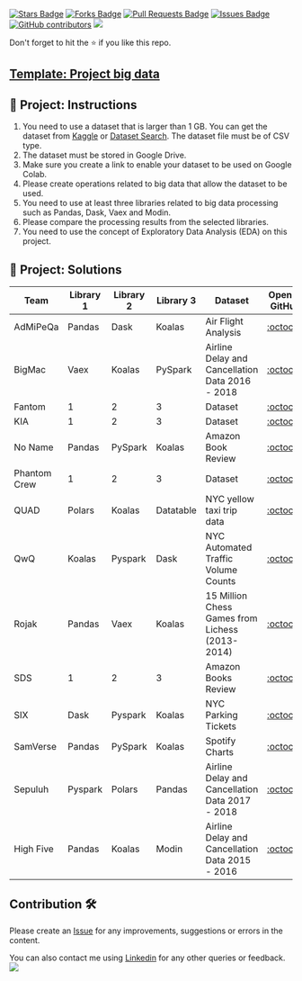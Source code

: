 <a href="https://github.com/drshahizan/Python-big-data/stargazers"><img src="https://img.shields.io/github/stars/drshahizan/Python-big-data" alt="Stars Badge"/></a>
<a href="https://github.com/drshahizan/Python-big-data/network/members"><img src="https://img.shields.io/github/forks/drshahizan/Python-big-data" alt="Forks Badge"/></a>
<a href="https://github.com/drshahizan/Python-big-data/pulls"><img src="https://img.shields.io/github/issues-pr/drshahizan/Python-big-data" alt="Pull Requests Badge"/></a>
<a href="https://github.com/drshahizan/Python-big-data/issues"><img src="https://img.shields.io/github/issues/drshahizan/Python-big-data" alt="Issues Badge"/></a>
<a href="https://github.com/drshahizan/Python-big-data/graphs/contributors"><img alt="GitHub contributors" src="https://img.shields.io/github/contributors/drshahizan/Python-big-data?color=2b9348"></a>
![](https://visitor-badge.glitch.me/badge?page_id=drshahizan/Python-big-data)

Don't forget to hit the :star: if you like this repo.

## [Template: Project big data](https://github.com/drshahizan/Python-big-data/blob/main/Project/Project_big_data.ipynb)

## 🚀 Project: Instructions

1. You need to use a dataset that is larger than 1 GB. You can get the dataset from [Kaggle](https://www.kaggle.com/datasets) or [Dataset Search](https://datasetsearch.research.google.com/). The dataset file must be of CSV type.
2. The dataset must be stored in Google Drive.
3. Make sure you create a link to enable your dataset to be used on Google Colab.
4. Please create operations related to big data that allow the dataset to be used.
5. You need to use at least three libraries related to big data processing such as Pandas, Dask, Vaex and Modin.
6. Please compare the processing results from the selected libraries.
7. You need to use the concept of Exploratory Data Analysis (EDA) on this project.

## 🌟 Project: Solutions

| Team | Library 1 | Library 2 | Library 3 | Dataset |  Open in GitHub |
| ----- | ----- | ------ | ------ |  ------ | :------: | 
| AdMiPeQa | Pandas | Dask | Koalas | Air Flight Analysis | [:octocat:](https://github.com/drshahizan/Python-big-data/tree/main/Project/AdMiPeQa) |
| BigMac | Vaex | Koalas | PySpark | Airline Delay and Cancellation Data 2016 - 2018| [:octocat:](https://github.com/drshahizan/Python-big-data/tree/main/Project/BigMac) |
| Fantom | 1 | 2 | 3 | Dataset | [:octocat:](https://) |
| KIA | 1 | 2 | 3 | Dataset | [:octocat:](https://) |
| No Name | Pandas | PySpark | Koalas | Amazon Book Review | [:octocat:](https://github.com/drshahizan/Python-big-data/tree/main/Project/No%20Name) |
| Phantom Crew | 1 | 2 | 3 | Dataset | [:octocat:](https://) |
| QUAD | Polars | Koalas | Datatable | NYC yellow taxi trip data | [:octocat:](https://) |
| QwQ | Koalas | Pyspark | Dask | NYC Automated Traffic Volume Counts | [:octocat:](https://github.com/drshahizan/Python-big-data/tree/main/Project/QwQ) |
| Rojak | Pandas | Vaex | Koalas | 15 Million Chess Games from Lichess (2013-2014) | [:octocat:](https://github.com/drshahizan/Python-big-data/tree/main/Project/Rojak) |
| SDS | 1 | 2 | 3 | Amazon Books Review | [:octocat:](https://github.com/drshahizan/Python-big-data/tree/main/Project/SDS) |
| SIX | Dask | Pyspark | Koalas | NYC Parking Tickets | [:octocat:](https://github.com/drshahizan/Python-big-data/tree/main/Project/SIX) |
| SamVerse | Pandas | PySpark | Koalas | Spotify Charts | [:octocat:](https://github.com/drshahizan/Python-big-data/tree/main/Project/SamVerse) |
| Sepuluh | Pyspark | Polars | Pandas | Airline Delay and Cancellation Data 2017 - 2018 | [:octocat:](https://github.com/drshahizan/Python-big-data/blob/main/Project/Sepuluh/Airline_Delay_and_Cancellation_Data_2017_2018.ipynb) |
| High Five | Pandas | Koalas | Modin | Airline Delay and Cancellation Data 2015 - 2016 | [:octocat:](https://github.com/drshahizan/Python-big-data/blob/main/Project/Sepuluh/Airline_Delay_and_Cancellation_Data_2017_2018.ipynb) |


## Contribution 🛠️
Please create an [Issue](https://github.com/drshahizan/Python_EDA/issues) for any improvements, suggestions or errors in the content.

You can also contact me using [Linkedin](https://www.linkedin.com/in/drshahizan/) for any other queries or feedback.
![](https://visitor-badge.glitch.me/badge?page_id=drshahizan)
